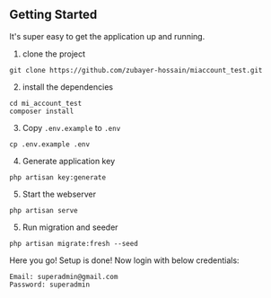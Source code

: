 ## Getting Started

It's super easy to get the application up and running.

1. clone the project

```shell
git clone https://github.com/zubayer-hossain/miaccount_test.git
```

2. install the dependencies

```shell
cd mi_account_test
composer install
```

3. Copy `.env.example` to `.env`

```shell
cp .env.example .env
```

4. Generate application key

```shell
php artisan key:generate
```

5. Start the webserver

```shell
php artisan serve
```

5. Run migration and seeder

```shell
php artisan migrate:fresh --seed
```

Here you go! Setup is done!
Now login with below credentials:

```shell
Email: superadmin@gmail.com
Password: superadmin
```

